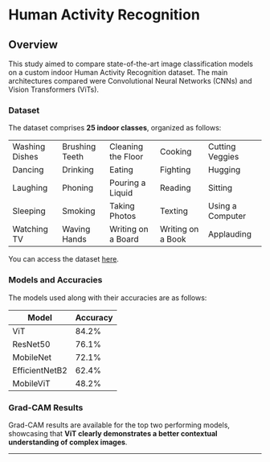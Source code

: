 # Human Activity Recognition

## Overview

This study aimed to compare state-of-the-art image classification models on a custom indoor Human Activity Recognition dataset. The main architectures compared were Convolutional Neural Networks (CNNs) and Vision Transformers (ViTs).

### Dataset

The dataset comprises **25 indoor classes**, organized as follows:

|                      |                      |                      |                      |                      |
|----------------------|----------------------|----------------------|----------------------|----------------------|
| Washing Dishes       | Brushing Teeth       | Cleaning the Floor    | Cooking              | Cutting Veggies      |
| Dancing              | Drinking             | Eating                | Fighting             | Hugging              |
| Laughing             | Phoning              | Pouring a Liquid      | Reading              | Sitting              |
| Sleeping             | Smoking              | Taking Photos         | Texting              | Using a Computer     |
| Watching TV          | Waving Hands         | Writing on a Board    | Writing on a Book    | Applauding           |

You can access the dataset [here](https://www.kaggle.com/datasets/shreyaakuu/har25indoor).

### Models and Accuracies

The models used along with their accuracies are as follows:

| Model            | Accuracy  |
|------------------|-----------|
| ViT              | 84.2%     |
| ResNet50         | 76.1%     |
| MobileNet        | 72.1%     |
| EfficientNetB2   | 62.4%     |
| MobileViT        | 48.2%     |

### Grad-CAM Results

Grad-CAM results are available for the top two performing models, showcasing that **ViT clearly demonstrates a better contextual understanding of complex images**.

---
